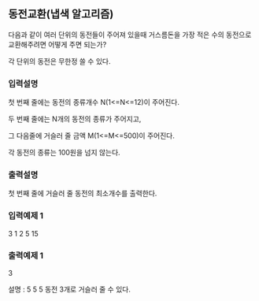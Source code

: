 ## 동전교환(냅색 알고리즘)

다음과 같이 여러 단위의 동전들이 주어져 있을때 거스름돈을 가장 적은 수의 동전으로 교환해주려면 어떻게 주면 되는가?

각 단위의 동전은 무한정 쓸 수 있다.

### 입력설명

첫 번째 줄에는 동전의 종류개수 N(1<=N<=12)이 주어진다.

두 번째 줄에는 N개의 동전의 종류가 주어지고,

그 다음줄에 거슬러 줄 금액 M(1<=M<=500)이 주어진다.

각 동전의 종류는 100원을 넘지 않는다.

### 출력설명

첫 번째 줄에 거슬러 줄 동전의 최소개수를 출력한다.

### 입력예제 1

3
1 2 5
15

### 출력예제 1

3

설명 : 5 5 5 동전 3개로 거슬러 줄 수 있다.
